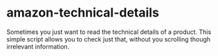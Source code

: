 # amazon-technical-details
Sometimes you just want to read the technical details of a product. This simple script allows you to check just that, without you scrolling though irrelevant information. 
